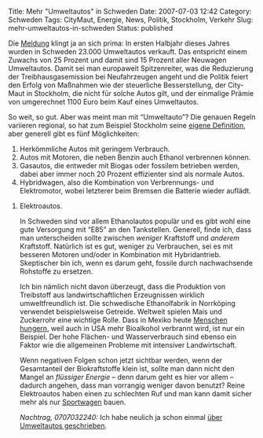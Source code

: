 Title: Mehr "Umweltautos" in Schweden
Date: 2007-07-03 12:42
Category: Schweden
Tags: CityMaut, Energie, News, Politik, Stockholm, Verkehr
Slug: mehr-umweltautos-in-schweden
Status: published

Die [Meldung](http://www.thelocal.se/7769/20070702/) klingt ja an sich
prima: In ersten Halbjahr dieses Jahres wurden in Schweden 23.000
Umweltautos verkauft. Das entspricht einem Zuwachs von 25 Prozent und
damit sind 15 Prozent aller Neuwagen Umweltautos. Damit sei man
europaweit Spitzenreiter, was die Reduzierung der Treibhausgasemission
bei Neufahrzeugen angeht und die Politik feiert den Erfolg von Maßnahmen
wie der steuerliche Besserstellung, der City-Maut in Stockholm, die
nicht für solche Autos gilt, und der einmalige Prämie von umgerechnet
1100 Euro beim Kauf eines Umweltautos.

So weit, so gut. Aber was meint man mit “Umweltauto”? Die genauen Regeln
variieren regional, so hat zum Beispiel Stockholm seine [eigene
Definition](http://www.stockholm.se/Extern/Templates/Page.aspx?id=119925),
aber generell gibt es fünf Möglichkeiten:

1.  Herkömmliche Autos mit geringem Verbrauch.
2.  Autos mit Motoren, die neben Benzin auch Ethanol verbrennen können.
3.  Gasautos, die entweder mit Biogas oder fossilem betrieben werden,
    dabei aber immer noch 20 Prozent effizienter sind als normale Autos.
4.  Hybridwagen, also die Kombination von Verbrennungs- und
    Elektromotor, wobei letzterer beim Bremsen die Batterie wieder
    auflädt.

<ol>
<li>
Elektroautos.

In Schweden sind vor allem Ethanolautos populär und es gibt wohl eine
gute Versorgung mit “E85” an den Tankstellen. Generell, finde ich, dass
man unterscheiden sollte zwischen *weniger* Kraftstoff und *anderem*
Kraftstoff. Natürlich ist es gut, weniger zu Verbrauchen, sei es mit
besseren Motoren und/oder in Kombination mit Hybridantrieb. Skeptischer
bin ich, wenn es darum geht, fossile durch nachwachsende Rohstoffe zu
ersetzen.

Ich bin nämlich nicht davon überzeugt, dass die Produktion von
Treibstoff aus landwirtschaftlichen Erzeugnissen wirklich
umweltfreundlich ist. Die schwedische Ethanolfabrik in Norrköping
verwendet beispielsweise Getreide. Weltweit spielen Mais und Zuckerrohr
eine wichtige Rolle. Dass in Mexiko heute [Menschen
hungern](http://www.heise.de/tp/r4/artikel/24/24543/1.html), weil auch
in USA mehr Bioalkohol verbrannt wird, ist nur ein Beispiel. Der hohe
Flächen- und Wasserverbrauch sind ebenso ein Faktor wie die allgemeinen
Probleme mit intensiver Landwirtschaft.

Wenn negativen Folgen schon jetzt sichtbar werden, wenn der Gesamtanteil
der Biokraftstoffe klein ist, sollte man dann nicht den Mangel an
*flüssiger Energie* – denn darum geht es hier vor allem – dadurch
angehen, dass man vorrangig weniger davon benutzt? Reine Elektroautos
haben einen zu schlechten Ruf und man kann damit sicher mehr als nur
[Sportwagen](http://www.zeit.de/2007/13/Elektroauto?page=all) bauen.

*Nachtrag, 0707032240:* Ich habe neulich ja schon einmal [über
Umweltautos
geschrieben](http://www.fiket.de/2006/12/15/mehr-umweltautos-oder-nicht/).

